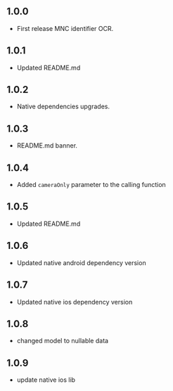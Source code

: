 ## 1.0.0

* First release MNC identifier OCR.

## 1.0.1

* Updated README.md

## 1.0.2

* Native dependencies upgrades.

## 1.0.3

* README.md banner.

## 1.0.4

* Added `cameraOnly` parameter to the calling function

## 1.0.5

* Updated README.md

## 1.0.6

* Updated native android dependency version

## 1.0.7

* Updated native ios dependency version

## 1.0.8

* changed model to nullable data

## 1.0.9

* update native ios lib